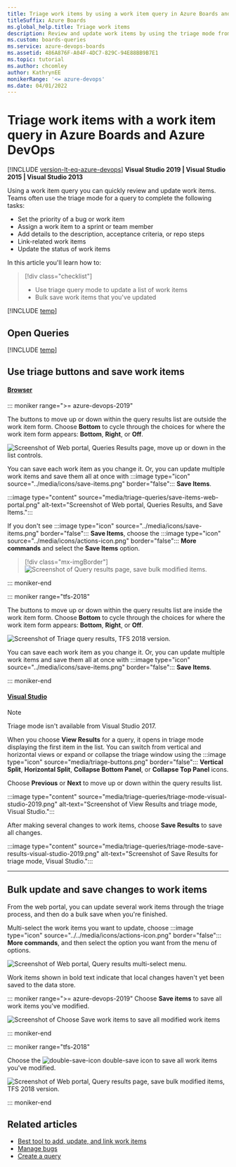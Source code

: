 ```yaml
---
title: Triage work items by using a work item query in Azure Boards and Azure DevOps 
titleSuffix: Azure Boards  
ms.global_help.title: Triage work items
description: Review and update work items by using the triage mode from the query results view in Azure Boards and Azure DevOps.
ms.custom: boards-queries
ms.service: azure-devops-boards
ms.assetid: 486A876F-A04F-4DC7-829C-94E88BB9B7E1 
ms.topic: tutorial
ms.author: chcomley
author: KathrynEE
monikerRange: '<= azure-devops'
ms.date: 04/01/2022
---
```



# Triage work items with a work item query in Azure Boards and Azure DevOps

[!INCLUDE [version-lt-eq-azure-devops](../../includes/version-lt-eq-azure-devops.md)]
**Visual Studio 2019 | Visual Studio 2015 | Visual Studio 2013**  

Using a work item query you can quickly review and update work items. Teams often use the triage mode for a query to complete the following tasks: 
- Set the priority of a bug or work item 
- Assign a work item to a sprint or team member 
- Add details to the description, acceptance criteria, or repo steps 
- Link-related work items 
- Update the status of work items 

In this article you'll learn how to:

>[!div class="checklist"]      
> * Use triage query mode to update a list of work items   
> * Bulk save work items that you've updated  

[!INCLUDE [temp](../includes/prerequisites-queries.md)]


## Open Queries 

[!INCLUDE [temp](../includes/open-queries.md)] 

## Use triage buttons and save work items

#### [Browser](#tab/browser/)

::: moniker range=">= azure-devops-2019"

The buttons to move up or down within the query results list are outside the work item form. Choose **Bottom** to cycle through the choices for where the work item form appears: **Bottom**, **Right**, or **Off**. 

![Screenshot of  Web portal, Queries Results page, move up or down in the list controls.](media/triage-queries/triage-buttons-new-exp.png)


You can save each work item as you change it. Or, you can update multiple work items and save them all at once with  :::image type="icon" source="../media/icons/save-items.png" border="false"::: **Save Items**. 

:::image type="content" source="media/triage-queries/save-items-web-portal.png" alt-text="Screenshot of Web portal, Queries Results, and Save Items.":::

If you don't see :::image type="icon" source="../media/icons/save-items.png" border="false"::: **Save Items**, choose the :::image type="icon" source="../media/icons/actions-icon.png" border="false"::: **More commands**   and select the **Save Items** option.

> [!div class="mx-imgBorder"]  
> ![Screenshot of Query results page, save bulk modified items.](../backlogs/media/bulk-modify/query-results-bulk-save-items.png) 

::: moniker-end

::: moniker range="tfs-2018"

The buttons to move up or down within the query results list are inside the work item form. Choose **Bottom** to cycle through the choices for where the work item form appears: **Bottom**, **Right**, or **Off**.

![Screenshot of Triage query results, TFS 2018 version.](media/triage-queries/scrum-active-bug-triage-mode-co.png)


You can save each work item as you change it. Or, you can update multiple work items and save them all at once with  :::image type="icon" source="../media/icons/save-items.png" border="false"::: **Save Items**. 

::: moniker-end


#### [Visual Studio](#tab/visual-studio/)


> [!NOTE]   
> Triage mode isn't available from Visual Studio 2017. 


When you choose **View Results** for a query, it opens in triage mode displaying the first item in the list. You can switch from vertical and horizontal views or expand or collapse the triage window using the :::image type="icon" source="media/triage-buttons.png" border="false"::: **Vertical Split**, **Horizontal Split**, **Collapse Bottom Panel**, or **Collapse Top Panel** icons. 

Choose **Previous** or **Next** to move up or down within the query results list.

:::image type="content" source="media/triage-queries/triage-mode-visual-studio-2019.png" alt-text="Screenshot of View Results and triage mode, Visual Studio.":::
 
After making several changes to work items, choose **Save Results** to save all changes. 


:::image type="content" source="media/triage-queries/triage-mode-save-results-visual-studio-2019.png" alt-text="Screenshot of Save Results for triage mode, Visual Studio.":::

* * * 

<a id="save-bulk-changes" />

## Bulk update and save changes to work items 
 
From the web portal, you can update several work items through the triage process, and then do a bulk save when you're finished. 


Multi-select the work items you want to update, choose :::image type="icon" source="../../media/icons/actions-icon.png" border="false"::: **More commands**, and then select the option you want from the menu of options.

![Screenshot of Web portal, Query results multi-select menu.](../backlogs/media/bulk-m-query-results-menu-options-ts.png) 


Work items shown in bold text indicate that local changes haven't yet been saved to the data store.   

::: moniker range=">= azure-devops-2019"
Choose **Save items** to save all work items you've modified. 

![Screenshot of Choose Save work items to save all modified work items](media/triage-queries/save-work-items-new-exp.png)

::: moniker-end

::: moniker range="tfs-2018"

Choose the ![double-save-icon](../media/icons/icon-double-save.png) double-save icon to save all work items you've modified.

![Screenshot of Web portal, Query results page, save bulk modified items, TFS 2018 version.](../backlogs/media/bulk-modify-save-ts.png)  

::: moniker-end

 

## Related articles

- [Best tool to add, update, and link work items](../work-items/best-tool-add-update-link-work-items.md)  
- [Manage bugs](../backlogs/manage-bugs.md) 
- [Create a query](using-queries.md) 

